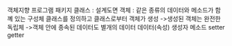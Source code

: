 ﻿객체지향 프로그램
패키지
클래스 : 설계도면
객체 : 같은 종류의 데이터와 메소드가 함꼐 있는 구성체
클래스를 정의하고 클래스로부터 객체가 생성
->생성된 객체는 완전한 독립체
->객체 안에 종속된 데이터도 별개의 데이터
데이터(속성)
생성자
메소드
setter
getter
